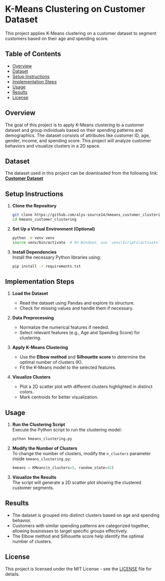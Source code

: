 # K-Means Clustering on Customer Dataset

This project applies K-Means clustering on a customer dataset to segment customers based on their age and spending score.

## Table of Contents

- [Overview](#overview)  
- [Dataset](#dataset)  
- [Setup Instructions](#setup-instructions)  
- [Implementation Steps](#implementation-steps)  
- [Usage](#usage)  
- [Results](#results)  
- [License](#license)  

## Overview

The goal of this project is to apply K-Means clustering to a customer dataset and group individuals based on their spending patterns and demographics. The dataset consists of attributes like customer ID, age, gender, income, and spending score. This project will analyze customer behaviors and visualize clusters in a 2D space.

## Dataset

The dataset used in this project can be downloaded from the following link:  
[**Customer Dataset**](https://t.ly/DW1KA)  

## Setup Instructions

1. **Clone the Repository**  
   ```bash
   git clone https://github.com/alys-source14/kmeans_customer_clustering.git
   cd kmeans_customer_clustering
   ```

2. **Set Up a Virtual Environment (Optional)**  
   ```bash
   python -m venv venv
   source venv/bin/activate  # On Windows, use `venv\Scripts\activate`
   ```

3. **Install Dependencies**  
   Install the necessary Python libraries using:  
   ```bash
   pip install -r requirements.txt
   ```

## Implementation Steps

1. **Load the Dataset**  
   - Read the dataset using Pandas and explore its structure.  
   - Check for missing values and handle them if necessary.  

2. **Data Preprocessing**  
   - Normalize the numerical features if needed.  
   - Select relevant features (e.g., Age and Spending Score) for clustering.  

3. **Apply K-Means Clustering**  
   - Use the **Elbow method** and **Silhouette score** to determine the optimal number of clusters (K).  
   - Fit the K-Means model to the selected features.  

4. **Visualize Clusters**  
   - Plot a 2D scatter plot with different clusters highlighted in distinct colors.  
   - Mark centroids for better visualization.  

## Usage

1. **Run the Clustering Script**  
   Execute the Python script to run the clustering model:  
   ```bash
   python kmeans_clustering.py
   ```

2. **Modify the Number of Clusters**  
   To change the number of clusters, modify the `n_clusters` parameter inside `kmeans_clustering.py`:
   ```python
   kmeans = KMeans(n_clusters=5, random_state=42)
   ```

3. **Visualize the Results**  
   The script will generate a 2D scatter plot showing the clustered customer segments.

## Results

- The dataset is grouped into distinct clusters based on age and spending behavior.  
- Customers with similar spending patterns are categorized together, allowing businesses to target specific groups effectively.  
- The Elbow method and Silhouette score help identify the optimal number of clusters.  

## License

This project is licensed under the MIT License - see the [LICENSE](LICENSE) file for details.
